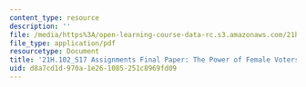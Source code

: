 ```yaml
---
content_type: resource
description: ''
file: /media/https%3A/open-learning-course-data-rc.s3.amazonaws.com/21h-102-american-history-since-1865-spring-2018/d8a7cd1d970a1e261085251c8969fd09_MIT21H_102S18_Assignments_FinalPaperExample.pdf
file_type: application/pdf
resourcetype: Document
title: '21H.102_S17 Assignments Final Paper: The Power of Female Voters'
uid: d8a7cd1d-970a-1e26-1085-251c8969fd09
---
```


